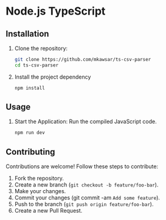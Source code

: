 # Node.js TypeScript

## Installation

1. Clone the repository:

   ```bash
   git clone https://github.com/mkawsar/ts-csv-parser
   cd ts-csv-parser
   ```
2. Install the project dependency
    ```bash
    npm install
    ```
## Usage
1. Start the Application: Run the compiled JavaScript code.
    ```bash
    npm run dev
    ```

## Contributing
Contributions are welcome! Follow these steps to contribute:
1. Fork the repository.
2. Create a new branch (`git checkout -b feature/foo-bar`).
3. Make your changes.
4. Commit your changes (git commit -am `Add some feature`).
5. Push to the branch (`git push origin feature/foo-bar`).
6. Create a new Pull Request.
